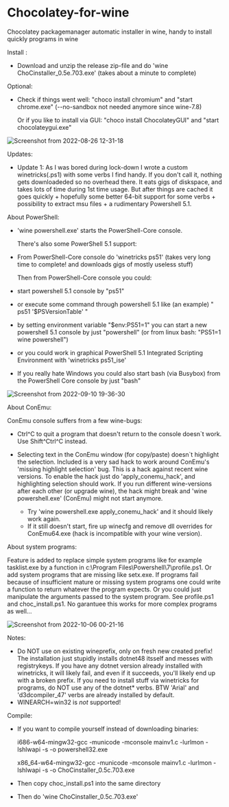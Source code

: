 # Chocolatey-for-wine
Chocolatey packagemanager automatic installer in wine, handy to install quickly programs in wine

Install :
- Download and unzip the release zip-file and do 'wine ChoCinstaller_0.5e.703.exe' (takes about a minute to complete)

Optional:
- Check if things went well: "choco install chromium" and  "start chrome.exe"  (--no-sandbox not needed anymore since wine-7.8)
  
  Or if you like to install via GUI: "choco install ChocolateyGUI" and "start chocolateygui.exe"
  
  
![Screenshot from 2022-08-26 12-31-18](https://user-images.githubusercontent.com/26839562/186885380-d5a617c4-9cf4-4831-a475-2bd85a3b5784.png)

Updates:

- Update 1: As I was bored during lock-down I wrote a custom winetricks(.ps1) with some verbs I find handy. If you don't call it, nothing gets downloadeded so no overhead there. It eats gigs of diskspace, and takes lots of time during 1st time usage. But after things are cached it goes quickly + hopefully some better 64-bit support for some verbs + possibility to extract msu files + a rudimentary Powershell 5.1.  
  
About PowerShell:

- 'wine powershell.exe' starts the PowerShell-Core console.

  There's also some PowerShell 5.1 support:

- From PowerShell-Core console do 'winetricks ps51' (takes very long time to complete! and downloads gigs of mostly   useless stuff)

  Then from PowerShell-Core console you could:

- start powershell 5.1 console by "ps51"
- or execute some command through powershell 5.1 like (an example)  " ps51 '$PSVersionTable' "
- by setting environment variable "$env:PS51=1" you can start a new powershell 5.1 console by just "powershell" 
  (or from linux bash: "PS51=1 wine powershell")
- or you could work in graphical PowerShell 5.1 Integrated Scripting Environment with 'winetricks ps51_ise' 
- If you really hate Windows you could also start bash (via Busybox) from the PowerShell Core console by just "bash"

![Screenshot from 2022-09-10 19-36-30](https://user-images.githubusercontent.com/26839562/189495238-2b4893ba-09d1-4e60-bb4c-f326d4939482.png)


About ConEmu:

ConEmu console suffers from a few wine-bugs:
  - Ctrl^C to quit a program that doesn't return to the console doesn`t work. Use Shift^Ctrl^C instead.
  - Selecting text in the ConEmu window (for copy/paste) doesn`t highlight the selection. Included is a very sad hack to     work around ConEmu's 'missing highlight selection' bug. This is a hack against recent wine versions.
    To enable the hack just do 'apply_conemu_hack', and highlighting selection should work.
    If you run different wine-versions after each other (or upgrade wine), the hack might break and
    'wine powershell.exe' (ConEmu) might not start anymore.

    * Try 'wine powershell.exe apply_conemu_hack' and it should likely work again.
    * If it still doesn't start, fire up winecfg and remove dll overrides for ConEmu64.exe (hack is incompatible               with your wine version).

About system programs:

Feature is added to replace simple system programs like for example tasklist.exe by a function in
c:\\Program Files\Powershell\7\profile.ps1. Or add system programs that are missing like setx.exe.
If programs fail because of insufficient mature or missing system programs one could write a 
function to return whatever the program expects. Or you could just manipulate the arguments passed to the system program. See profile.ps1 and choc_install.ps1.
No garantuee this works for more complex programs as well...

![Screenshot from 2022-10-06 00-21-16](https://user-images.githubusercontent.com/26839562/194174837-fb54aff1-f31b-4ed6-9fed-4e3b53831189.png)

Notes:

  - Do NOT use on existing wineprefix, only on fresh new created prefix! The installation just stupidly installs dotnet48 itsself and messes with registrykeys.
    If you have any dotnet version already installed with winetricks, it will likely fail, and even if it succeeds, you'll likely end up with a broken prefix.
    If you need to install stuff via winetricks for programs, do NOT use any of the dotnet* verbs. 
    BTW 'Arial' and 'd3dcompiler_47' verbs are already installed by default.
  - WINEARCH=win32 is _not_ supported!

Compile:
  - If you want to compile yourself instead of downloading binaries:
    
    i686-w64-mingw32-gcc -municode -mconsole mainv1.c -lurlmon -lshlwapi -s -o powershell32.exe

    x86_64-w64-mingw32-gcc -municode -mconsole mainv1.c -lurlmon -lshlwapi -s -o ChoCinstaller_0.5c.703.exe
    
  - Then copy choc_install.ps1 into the same directory
  - Then do 'wine ChoCinstaller_0.5c.703.exe'
  

